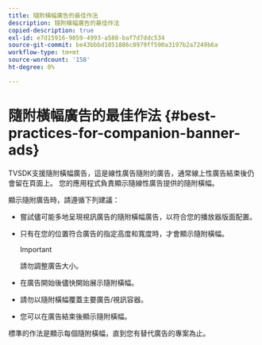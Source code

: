 ```yaml
---
title: 隨附橫幅廣告的最佳作法
description: 隨附橫幅廣告的最佳作法
copied-description: true
exl-id: e7d15916-9059-4993-a588-baf7d7ddc534
source-git-commit: be43bbbd1051886c8979ff590a3197b2a7249b6a
workflow-type: tm+mt
source-wordcount: '158'
ht-degree: 0%

---
```


# 隨附橫幅廣告的最佳作法 {#best-practices-for-companion-banner-ads}

TVSDK支援隨附橫幅廣告，這是線性廣告隨附的廣告，通常線上性廣告結束後仍會留在頁面上。 您的應用程式負責顯示隨線性廣告提供的隨附橫幅。

顯示隨附廣告時，請遵循下列建議：

* 嘗試儘可能多地呈現視訊廣告的隨附橫幅廣告，以符合您的播放器版面配置。
* 只有在您的位置符合廣告的指定高度和寬度時，才會顯示隨附橫幅。

   >[!IMPORTANT]
   >
   >請勿調整廣告大小。

* 在廣告開始後儘快開始展示隨附橫幅。
* 請勿以隨附橫幅覆蓋主要廣告/視訊容器。
* 您可以在廣告結束後顯示隨附橫幅。

標準的作法是顯示每個隨附橫幅，直到您有替代廣告的專案為止。
